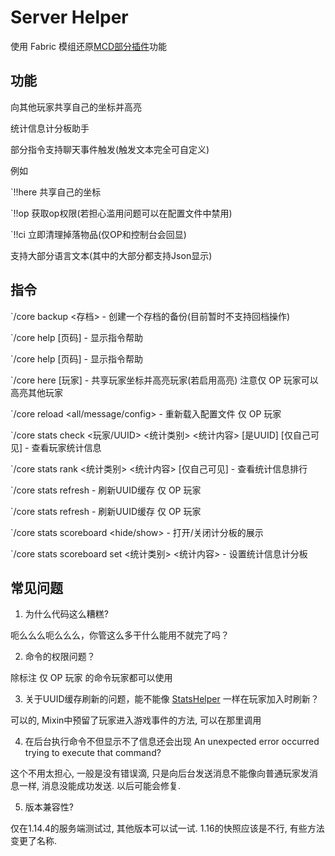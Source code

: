 # Server Helper

使用 Fabric 模组还原[MCD部分插件](https://github.com/Fallen-Breath/MCDReforged)功能

## 功能

向其他玩家共享自己的坐标并高亮

统计信息计分板助手

部分指令支持聊天事件触发(触发文本完全可自定义)

例如

`!!here 共享自己的坐标

`!!op 获取op权限(若担心滥用问题可以在配置文件中禁用)

`!!ci 立即清理掉落物品(仅OP和控制台会回显)

支持大部分语言文本(其中的大部分都支持Json显示)

## 指令

`/core backup <存档> - 创建一个存档的备份(目前暂时不支持回档操作)

`/core help [页码] - 显示指令帮助

`/core help [页码] - 显示指令帮助

`/core here [玩家] - 共享玩家坐标并高亮玩家(若启用高亮) 注意仅 OP 玩家可以高亮其他玩家

`/core reload <all/message/config> - 重新载入配置文件 仅 OP 玩家

`/core stats check <玩家/UUID> <统计类别> <统计内容> [是UUID] [仅自己可见] - 查看玩家统计信息

`/core stats rank <统计类别> <统计内容> [仅自己可见] - 查看统计信息排行

`/core stats refresh - 刷新UUID缓存 仅 OP 玩家

`/core stats refresh - 刷新UUID缓存 仅 OP 玩家

`/core stats scoreboard <hide/show> - 打开/关闭计分板的展示

`/core stats scoreboard set <统计类别> <统计内容> - 设置统计信息计分板

## 常见问题

1. 为什么代码这么糟糕?

呃么么么呃么么么，你管这么多干什么能用不就完了吗？

2. 命令的权限问题？

除标注 仅 OP 玩家 的命令玩家都可以使用

3. 关于UUID缓存刷新的问题，能不能像 [StatsHelper](https://github.com/TISUnion/StatsHelper) 一样在玩家加入时刷新？

可以的, Mixin中预留了玩家进入游戏事件的方法, 可以在那里调用

4. 在后台执行命令不但显示不了信息还会出现 An unexpected error occurred trying to execute that command?

这个不用太担心, 一般是没有错误滴, 只是向后台发送消息不能像向普通玩家发消息一样, 消息没能成功发送.
以后可能会修复.

5. 版本兼容性?

仅在1.14.4的服务端测试过, 其他版本可以试一试. 1.16的快照应该是不行, 有些方法变更了名称.
